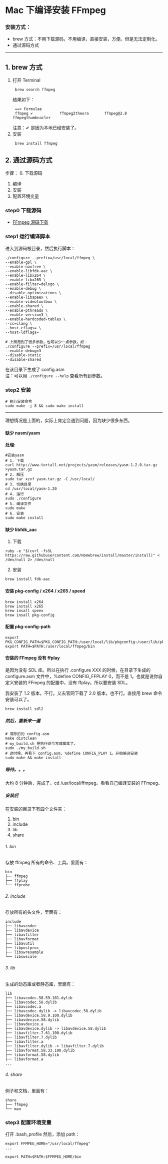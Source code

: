 # Mac 下编译安装 FFmpeg
### 安装方式：
- brew 方式：不用下载源码，不用编译，直接安装，方便。但是无法定制化。
- 通过源码方式
---
## 1. brew 方式

1. 打开 Terminal
   ```shell
    brew search ffmpeg
   ```
   结果如下：
   ```shell
    ==> Formulae
    ffmpeg ✔            ffmpeg2theora       ffmpeg@2.8          ffmpegthumbnailer
   ```
   注意：✔ 是因为本地已经安装了。
2. 安装
    ```shell
     brew install ffmpeg
    ```

## 2. 通过源码方式

步骤：
0. 下载源码
1. 编译
2. 安装
3. 配置环境变量

### step0 下载源码
- [FFmpeg 源码下载](http://ffmpeg.org/download.html)

### step1 运行编译脚本
进入到源码根目录，然后执行脚本：
```shell
./configure --prefix=/usr/local/ffmpeg \
--enable-gpl \
--enable-nonfree \
--enable-libfdk-aac \
--enable-libx264 \
--enable-libx265 \
--enable-filter=delogo \
--enable-debug \
--disable-optimizations \
--enable-libspeex \
--enable-videotoolbox \
--enable-shared \
--enable-pthreads \
--enable-version3 \
--enable-hardcoded-tables \
--cc=clang \
--host-cflags= \
--host-ldflags=

# 上面用到了很多参数，也可以少一点参数，如：
./configure --prefix=/usr/local/ffmpeg 
--enable-debug=3 
--disable-static 
--disable-shared
```
在该目录下生成了 config.asm   
注：可以用 `./configure --help` 查看所有到参数。
### step2 安装
```shell
# 执行安装命令
sudo make -j 8 && sudo make install
```

---

理想情况是上面的，实际上肯定会遇到问题，因为缺少很多东西。

####  缺少 nasm/yasm

**处理:**
```
#安装yasm
# 1. 下载
curl http://www.tortall.net/projects/yasm/releases/yasm-1.2.0.tar.gz >yasm.tar.gz
# 2. 解压
sudo tar xzvf yasm.tar.gz -C /usr/local/
# 3. 切换目录
cd /usr/local/yasm-1.20
# 4. 运行
sudo ./configure
# 5. 编译文件
sudo make
# 6. 安装
sudo make install
```
####  缺少 libfdk_aac
1. 下载

```shell
ruby -e "$(curl -fsSL https://raw.githubusercontent.com/Homebrew/install/master/install)" < /dev/null 2> /dev/null
```



2. 安装

```shell
brew install fdk-aac
```

#### 安装 pkg-config / x264 / x265 / speed

```shell
brew install x264
brew install x265
brew insall speex
brew insall pkg-config
```

#### 配置 pkg-config-path

```shell
export PKG_CONFIG_PATH=$PKG_CONFIG_PATH:/user/local/lib/pkgconfig:/user/lib/pkgconfig:/user/local/SDL2/lib/pkgconfig:/user/local/ffmpeg/lib/pkgconfig
export PATH=$PATH:/user/local/ffmpeg/bin
```

#### 安装的 FFmpeg 没有 ffplay

是因为没有 SDL 库。所以在执行 .configure XXX 的时候，在目录下生成的 configure.asm 文件中，%define CONFIG_FFPLAY 0，而不是 1。也就是说你自定义安装的 FFmpeg 的配置中，没有 ffplay。所以要安装 SDL。

我安装了 1.2 版本，不行。又去官网下载了 2.0 版本，也不行。直接用 brew 命令安装可以了。

```shell
brew install sdl2
```

##### 然后，重新来一遍

```shell
# 清除旧的 config.asm
make distclean
# my_build.sh 把执行命令写成脚本了。
sudo ./my_build.sh
# 这时候，再看下 config.asm, %define CONFIG_PLAY 1。开始编译安装
sudo make && make install
```

##### 等待。。。

大约 8 分钟后，完成了。cd /usr/local/ffmpeg。看看自己编译安装的 FFmpeg。

##### 安装后

在安装的目录下有四个文件夹：
1. bin
2. include
3. lib
4. share

###### 1. bin
存放 ffmpeg 所有的命令、工具。里面有：
```shell
bin
├── ffmpeg
├── ffplay
└── ffprobe
```
###### 2. include
存放所有的头文件，里面有：
```shell
include
├── libavcodec
├── libavdevice
├── libavfilter
├── libavformat
├── libavutil
├── libpostproc
├── libswresample
└── libswscale
```

###### 3. lib
生成的动态库或者静态库，里面有：
```shell
lib
├── libavcodec.58.59.101.dylib
├── libavcodec.58.dylib
├── libavcodec.a
├── libavcodec.dylib -> libavcodec.58.dylib
├── libavdevice.58.9.100.dylib
├── libavdevice.58.dylib
├── libavdevice.a
├── libavdevice.dylib -> libavdevice.58.dylib
├── libavfilter.7.61.100.dylib
├── libavfilter.7.dylib
├── libavfilter.a
├── libavfilter.dylib -> libavfilter.7.dylib
├── libavformat.58.33.100.dylib
├── libavformat.58.dylib
├── libavformat.a
...
```

###### 4. share
例子和文档，里面有：
```shell
share
├── ffmpeg
└── man
```

### step3 配置环境变量

打开 .bash_profile 然后，添加 path：
```shell
export FFMPEG_HOME="/usr/local/ffmpeg"
...

export PATH=$PATH:$FFMPEG_HOME/bin
```